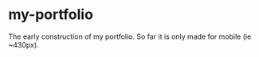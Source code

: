 # my-portfolio
The early construction of my portfolio. So far it is only made for mobile (ie ~430px).
